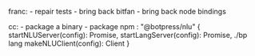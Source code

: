 franc:
    - repair tests
    - bring back bitfan
    - bring back node bindings

cc:
    - package a binary
    - package npm : "@botpress/nlu"
        {
            startNLUServer(config): Promise<void>, 
            startLangServer(config): Promise<void>, ./bp lang
            makeNLUClient(config): Client
        }